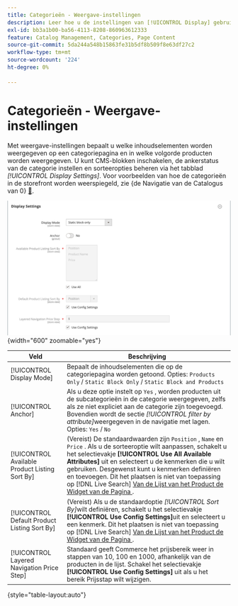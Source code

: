 ```yaml
---
title: Categorieën - Weergave-instellingen
description: Leer hoe u de instellingen van [!UICONTROL Display] gebruikt om te bepalen welke inhoudselementen op een categoriepagina worden weergegeven en in welke volgorde producten worden weergegeven.
exl-id: bb3a1b00-ba56-4113-8208-860963612333
feature: Catalog Management, Categories, Page Content
source-git-commit: 5da244a548b15863fe31b5df8b509f8e63df27c2
workflow-type: tm+mt
source-wordcount: '224'
ht-degree: 0%

---
```


# Categorieën - Weergave-instellingen

Met weergave-instellingen bepaalt u welke inhoudselementen worden weergegeven op een categoriepagina en in welke volgorde producten worden weergegeven. U kunt CMS-blokken inschakelen, de ankerstatus van de categorie instellen en sorteeropties beheren via het tabblad _[!UICONTROL Display Settings]_. Voor voorbeelden van hoe de categorieën in de storefront worden weerspiegeld, zie {de Navigatie van de Catalogus van 0} [&#128279;](navigation.md).

![&#x200B; Montages van de Vertoning voor categorieën &#x200B;](./assets/category-display-settings.png){width="600" zoomable="yes"}

| Veld | Beschrijving |
|--- |--- |
| [!UICONTROL Display Mode] | Bepaalt de inhoudselementen die op de categoriepagina worden getoond. Opties: `Products Only` / `Static Block Only` / `Static Block and Products` |
| [!UICONTROL Anchor] | Als u deze optie instelt op `Yes` , worden producten uit de subcategorieën in de categorie weergegeven, zelfs als ze niet expliciet aan de categorie zijn toegevoegd. Bovendien wordt de sectie _[!UICONTROL filter by attribute]_&#x200B;weergegeven in de navigatie met lagen. Opties: `Yes` / `No` |
| [!UICONTROL Available Product Listing Sort By] | (Vereist) De standaardwaarden zijn `Position` , `Name` en `Price` . Als u de sorteeroptie wilt aanpassen, schakelt u het selectievakje **[!UICONTROL Use All Available Attributes]** uit en selecteert u de kenmerken die u wilt gebruiken. Desgewenst kunt u kenmerken definiëren en toevoegen. Dit het plaatsen is niet van toepassing op [!DNL Live Search] [&#x200B; Van de Lijst van het Product de Widget van de Pagina &#x200B;](https://experienceleague.adobe.com/nl/docs/commerce/live-search/live-search-storefront/plp-styling). |
| [!UICONTROL Default Product Listing Sort By] | (Vereist) Als u de standaardoptie _[!UICONTROL Sort By]_&#x200B;wilt definiëren, schakelt u het selectievakje **[!UICONTROL Use Config Settings]**&#x200B;uit en selecteert u een kenmerk. Dit het plaatsen is niet van toepassing op [!DNL Live Search] [&#x200B; Van de Lijst van het Product de Widget van de Pagina &#x200B;](https://experienceleague.adobe.com/nl/docs/commerce/live-search/live-search-storefront/plp-styling). |
| [!UICONTROL Layered Navigation Price Step] | Standaard geeft Commerce het prijsbereik weer in stappen van 10, 100 en 1000, afhankelijk van de producten in de lijst. Schakel het selectievakje **[!UICONTROL Use Config Settings]** uit als u het bereik Prijsstap wilt wijzigen. |

{style="table-layout:auto"}
